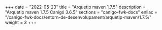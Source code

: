 +++
date        = "2022-05-23"
title       = "Arquetip maven 1.7.5"
description = "Arquetip maven 1.7.5 Canigó 3.6.5"
sections    = "canigo-fwk-docs"
enllac		= "/canigo-fwk-docs/entorn-de-desenvolupament/arquetip-maven/1.7.5/"
weight		= 3
+++
